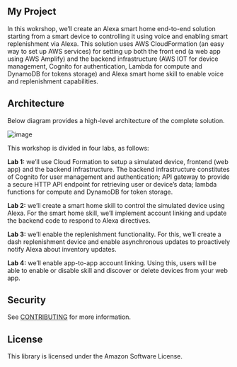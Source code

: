 ## My Project

In this wokrshop, we’ll create an Alexa smart home end-to-end solution starting from a smart device to controlling it using voice and enabling smart replenishment via Alexa. This solution uses AWS CloudFormation (an easy way to set up AWS services) for setting up both the front end (a web app using AWS Amplify) and the backend infrastructure (AWS IOT for device management, Cognito for authentication, Lambda for compute and DynamoDB for tokens storage) and Alexa smart home skill to enable voice and replenishment capabilities.

## Architecture

Below diagram provides a high-level architecture of the complete solution.

![image](https://user-images.githubusercontent.com/83840078/167206598-b9baebb2-bf07-460e-b332-b30fb5ab3450.png)

This workshop is divided in four labs, as follows:

**Lab 1:** we’ll use Cloud Formation to setup a simulated device, frontend (web app) and the backend infrastructure. The backend infrastructure constitutes of Cognito for user management and authentication; API gateway to provide a secure HTTP API endpoint for retrieving user or device’s data; lambda functions for compute and DynamoDB for token storage. 

**Lab 2:** we’ll create a smart home skill to control the simulated device using Alexa. For the smart home skill, we’ll implement account linking and update the backend code to respond to Alexa directives.

**Lab 3:** we’ll enable the replenishment functionality. For this, we’ll create a dash replenishment device and enable asynchronous updates to proactively notify Alexa about inventory updates.

**Lab 4:** we’ll enable app-to-app account linking. Using this, users will be able to enable or disable skill and discover or delete devices from your web app. 

## Security

See [CONTRIBUTING](CONTRIBUTING.md#security-issue-notifications) for more information.

## License

This library is licensed under the Amazon Software License.

